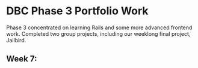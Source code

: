 DBC Phase 3 Portfolio Work
==========================

Phase 3 concentrated on learning Rails and some more advanced frontend work.  Completed two group projects, including our weeklong final project, Jailbird.

Week 7:
-------

